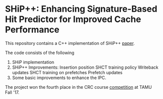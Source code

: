 # SHiP++: Enhancing Signature-Based Hit Predictor for Improved Cache Performance

This repository contains a C++ implementation of SHiP++ [paper](https://pdfs.semanticscholar.org/d1fb/26e6fc2c71d984bb1213af1d5b2a57f04b6f.pdf).

The code consists of the following
1. SHiP implementation
2. SHiP++ Improvements: 
      Insertion position
      SHCT training policy
      Writeback updates
      SHCT training on prefetches
      Prefetch updates
3. Some basic improvements to enhance the IPC.


The project won the fourth place in the CRC course [competition](http://faculty.cse.tamu.edu/djimenez/614/winner2.html) at TAMU Fall '17.
